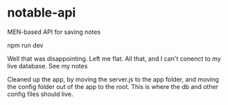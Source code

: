 # notable-api
MEN-based API for saving notes

npm run dev


Well that was disappointing. Left me flat.
All that, and I can't conenct to my live database.
See my notes

Cleaned up the app, by moving the server.js to the app folder, and moving the config folder out of the app to the root. This is where the db and other config files should live.